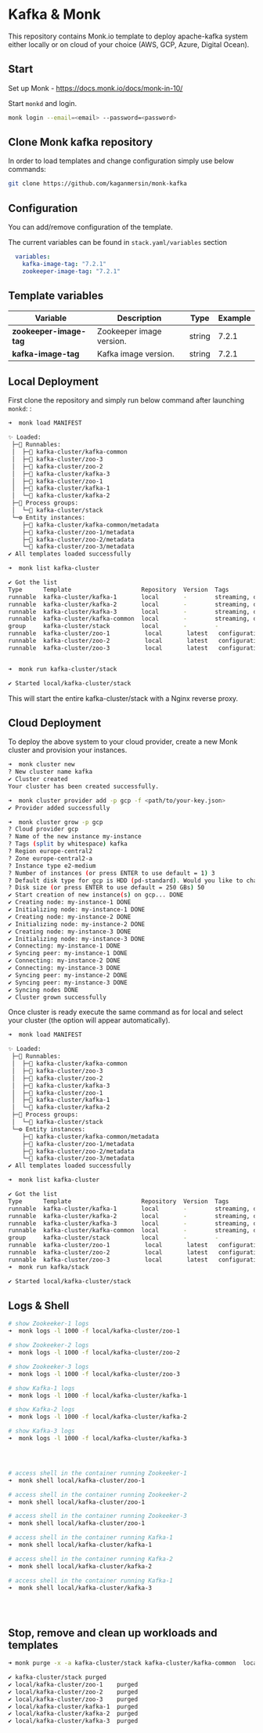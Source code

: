 # Kafka & Monk

This repository contains Monk.io template to deploy apache-kafka system either locally or on cloud of your choice (AWS, GCP, Azure, Digital Ocean).


## Start

Set up Monk - https://docs.monk.io/docs/monk-in-10/

Start `monkd` and login.

```bash
monk login --email=<email> --password=<password>
```

## Clone Monk kafka repository

In order to load templates and change configuration simply use below commands: 
```bash
git clone https://github.com/kaganmersin/monk-kafka

```

## Configuration

You can add/remove configuration of the template.

The current variables can be found in `stack.yaml/variables` section

```yaml
  variables:
    kafka-image-tag: "7.2.1"
    zookeeper-image-tag: "7.2.1"
```

##  Template variables

| Variable | Description | Type | Example |
|----------|-------------|------|---------|
| **zookeeper-image-tag** | Zookeeper image version. | string | 7.2.1 |
| **kafka-image-tag** | Kafka image version. | string | 7.2.1 |



## Local Deployment

First clone the repository  and simply run below command after launching `monkd`:
:

```bash
➜  monk load MANIFEST

✨ Loaded:
 ├─🔩 Runnables:
 │  ├─🧩 kafka-cluster/kafka-common
 │  ├─🧩 kafka-cluster/zoo-3
 │  ├─🧩 kafka-cluster/zoo-2
 │  ├─🧩 kafka-cluster/kafka-3
 │  ├─🧩 kafka-cluster/zoo-1
 │  ├─🧩 kafka-cluster/kafka-1
 │  └─🧩 kafka-cluster/kafka-2
 ├─🔗 Process groups:
 │  └─🧩 kafka-cluster/stack
 └─⚙️ Entity instances:
    ├─🧩 kafka-cluster/kafka-common/metadata
    ├─🧩 kafka-cluster/zoo-1/metadata
    ├─🧩 kafka-cluster/zoo-2/metadata
    └─🧩 kafka-cluster/zoo-3/metadata
✔ All templates loaded successfully

➜  monk list kafka-cluster

✔ Got the list
Type      Template                    Repository  Version  Tags
runnable  kafka-cluster/kafka-1       local       -        streaming, data, analytics, integration, distributed
runnable  kafka-cluster/kafka-2       local       -        streaming, data, analytics, integration, distributed
runnable  kafka-cluster/kafka-3       local       -        streaming, data, analytics, integration, distributed
runnable  kafka-cluster/kafka-common  local       -        streaming, data, analytics, integration, distributed
group     kafka-cluster/stack         local       -        -
runnable  kafka-cluster/zoo-1          local       latest   configuration, services
runnable  kafka-cluster/zoo-2          local       latest   configuration, services
runnable  kafka-cluster/zoo-3          local       latest   configuration, services


➜  monk run kafka-cluster/stack

✔ Started local/kafka-cluster/stack

```

This will start the entire kafka-cluster/stack with a Nginx reverse proxy. 


## Cloud Deployment

To deploy the above system to your cloud provider, create a new Monk cluster and provision your instances.

```bash
➜  monk cluster new
? New cluster name kafka
✔ Cluster created
Your cluster has been created successfully.

➜  monk cluster provider add -p gcp -f <path/to/your-key.json>
✔ Provider added successfully

➜  monk cluster grow -p gcp
? Cloud provider gcp
? Name of the new instance my-instance
? Tags (split by whitespace) kafka
? Region europe-central2
? Zone europe-central2-a
? Instance type e2-medium
? Number of instances (or press ENTER to use default = 1) 3
? Default disk type for gcp is HDD (pd-standard). Would you like to change it? No
? Disk size (or press ENTER to use default = 250 GBs) 50
✔ Start creation of new instance(s) on gcp... DONE
✔ Creating node: my-instance-1 DONE
✔ Initializing node: my-instance-1 DONE
✔ Creating node: my-instance-2 DONE
✔ Initializing node: my-instance-2 DONE
✔ Creating node: my-instance-3 DONE
✔ Initializing node: my-instance-3 DONE
✔ Connecting: my-instance-1 DONE
✔ Syncing peer: my-instance-1 DONE
✔ Connecting: my-instance-2 DONE
✔ Connecting: my-instance-3 DONE
✔ Syncing peer: my-instance-2 DONE
✔ Syncing peer: my-instance-3 DONE
✔ Syncing nodes DONE
✔ Cluster grown successfully
```

Once cluster is ready execute the same command as for local and select your cluster (the option will appear automatically).
```bash
➜  monk load MANIFEST

✨ Loaded:
 ├─🔩 Runnables:
 │  ├─🧩 kafka-cluster/kafka-common
 │  ├─🧩 kafka-cluster/zoo-3
 │  ├─🧩 kafka-cluster/zoo-2
 │  ├─🧩 kafka-cluster/kafka-3
 │  ├─🧩 kafka-cluster/zoo-1
 │  ├─🧩 kafka-cluster/kafka-1
 │  └─🧩 kafka-cluster/kafka-2
 ├─🔗 Process groups:
 │  └─🧩 kafka-cluster/stack
 └─⚙️ Entity instances:
    ├─🧩 kafka-cluster/kafka-common/metadata
    ├─🧩 kafka-cluster/zoo-1/metadata
    ├─🧩 kafka-cluster/zoo-2/metadata
    └─🧩 kafka-cluster/zoo-3/metadata
✔ All templates loaded successfully

➜  monk list kafka-cluster

✔ Got the list
Type      Template                    Repository  Version  Tags
runnable  kafka-cluster/kafka-1       local       -        streaming, data, analytics, integration, distributed
runnable  kafka-cluster/kafka-2       local       -        streaming, data, analytics, integration, distributed
runnable  kafka-cluster/kafka-3       local       -        streaming, data, analytics, integration, distributed
runnable  kafka-cluster/kafka-common  local       -        streaming, data, analytics, integration, distributed
group     kafka-cluster/stack         local       -        -
runnable  kafka-cluster/zoo-1          local       latest   configuration, services
runnable  kafka-cluster/zoo-2          local       latest   configuration, services
runnable  kafka-cluster/zoo-3          local       latest   configuration, services
➜  monk run kafka/stack

✔ Started local/kafka-cluster/stack

```

## Logs & Shell

```bash
# show Zookeeker-1 logs
➜  monk logs -l 1000 -f local/kafka-cluster/zoo-1

# show Zookeeker-2 logs
➜  monk logs -l 1000 -f local/kafka-cluster/zoo-2

# show Zookeeker-3 logs
➜  monk logs -l 1000 -f local/kafka-cluster/zoo-3

# show Kafka-1 logs
➜  monk logs -l 1000 -f local/kafka-cluster/kafka-1

# show Kafka-2 logs
➜  monk logs -l 1000 -f local/kafka-cluster/kafka-2

# show Kafka-3 logs
➜  monk logs -l 1000 -f local/kafka-cluster/kafka-3




# access shell in the container running Zookeeker-1
➜  monk shell local/kafka-cluster/zoo-1

# access shell in the container running Zookeeker-2
➜  monk shell local/kafka-cluster/zoo-1

# access shell in the container running Zookeeker-3
➜  monk shell local/kafka-cluster/zoo-1

# access shell in the container running Kafka-1
➜  monk shell local/kafka-cluster/kafka-1

# access shell in the container running Kafka-2
➜  monk shell local/kafka-cluster/kafka-2

# access shell in the container running Kafka-1
➜  monk shell local/kafka-cluster/kafka-3





```

## Stop, remove and clean up workloads and templates

```bash
➜ monk purge -x -a kafka-cluster/stack kafka-cluster/kafka-common  local/kafka-cluster/zoo-1 local/kafka-cluster/zoo-2 local/kafka-cluster/zoo-3 local/kafka-cluster/kafka-1 local/kafka-cluster/kafka-2 local/kafka-cluster/kafka-3

✔ kafka-cluster/stack purged
✔ local/kafka-cluster/zoo-1    purged
✔ local/kafka-cluster/zoo-2    purged
✔ local/kafka-cluster/zoo-3    purged
✔ local/kafka-cluster/kafka-1  purged
✔ local/kafka-cluster/kafka-2  purged
✔ local/kafka-cluster/kafka-3  purged
```